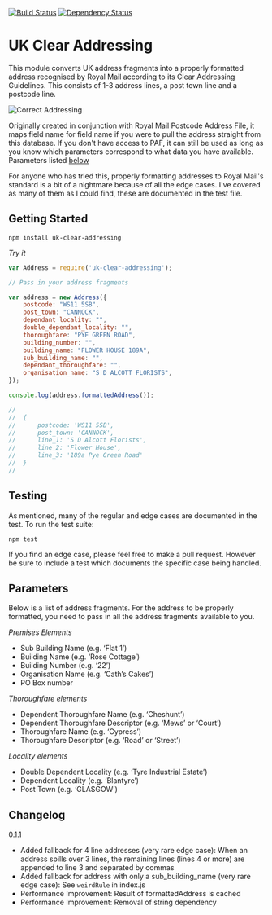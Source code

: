 [![Build Status](https://travis-ci.org/cblanc/uk-clear-addressing.png)](https://travis-ci.org/cblanc/uk-clear-addressing) [![Dependency Status](https://david-dm.org/cblanc/uk-clear-addressing.png)](https://david-dm.org/cblanc/uk-clear-addressing) 

# UK Clear Addressing

This module converts UK address fragments into a properly formatted address recognised by Royal Mail according to its Clear Addressing Guidelines. This consists of 1-3 address lines, a post town line and a postcode line.

![Correct Addressing](https://raw.github.com/cblanc/uk-clear-addressing/master/misc/correct_address.gif)

Originally created in conjunction with Royal Mail Postcode Address File, it maps field name for field name if you were to pull the address straight from this database. If you don't have access to PAF, it can still be used as long as you know which parameters correspond to what data you have available. Parameters listed [below](#parameters)

For anyone who has tried this, properly formatting addresses to Royal Mail's standard is a bit of a nightmare because of all the edge cases. I've covered as many of them as I could find, these are documented in the test file.

## Getting Started

```
npm install uk-clear-addressing
```

_Try it_

```javascript
var Address = require('uk-clear-addressing');

// Pass in your address fragments

var address = new Address({
	postcode: "WS11 5SB",
	post_town: "CANNOCK",
	dependant_locality: "",
	double_dependant_locality: "",
	thoroughfare: "PYE GREEN ROAD",
	building_number: "",
	building_name: "FLOWER HOUSE 189A",
	sub_building_name: "",
	dependant_thoroughfare: "",
	organisation_name: "S D ALCOTT FLORISTS",
});

console.log(address.formattedAddress());

//	
//  { 
//		postcode: 'WS11 5SB',
//  	post_town: 'CANNOCK',
//  	line_1: 'S D Alcott Florists',
//		line_2: 'Flower House',
//  	line_3: '189a Pye Green Road' 
//	}
//

```

## Testing

As mentioned, many of the regular and edge cases are documented in the test. To run the test suite:

```
npm test
```

If you find an edge case, please feel free to make a pull request. However be sure to include a test which documents the specific case being handled.

## Parameters

Below is a list of address fragments. For the address to be properly formatted, you need to pass in all the address fragments available to you.

_Premises Elements_

- Sub Building Name (e.g. ‘Flat 1’) 
- Building Name (e.g. ‘Rose Cottage’)
- Building Number (e.g. ‘22’)
- Organisation Name (e.g. ‘Cath’s Cakes’)
- PO Box number

_Thoroughfare elements_

- Dependent Thoroughfare Name (e.g. ‘Cheshunt’)
- Dependent Thoroughfare Descriptor (e.g. ‘Mews’ or ‘Court’)
- Thoroughfare Name (e.g. ‘Cypress’)
- Thoroughfare Descriptor (e.g. ‘Road’ or ‘Street’)

_Locality elements_

- Double Dependent Locality (e.g. ‘Tyre Industrial Estate’)
- Dependent Locality (e.g. ‘Blantyre’)
- Post Town (e.g. ‘GLASGOW’)

## Changelog

0.1.1

- Added fallback for 4 line addresses (very rare edge case): When an address spills over 3 lines, the remaining lines (lines 4 or more) are appended to line 3 and separated by commas
- Added fallback for address with only a sub_building_name (very rare edge case): See `weirdRule` in index.js
- Performance Improvement: Result of formattedAddress is cached
- Performance Improvement: Removal of string dependency